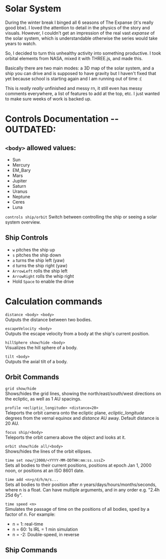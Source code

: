 # Solar System
During the winter break I binged all 6 seasons of The Expanse (it's really good btw).
I loved the attention to detail in the physics of the story and visuals.
However, I couldn't get an impression of the real vast *expanse* of the solar system, which is understandable otherwise the series would take years to watch.

So, I decided to turn this unhealthy activity into something productive.
I took orbital elements from NASA, mixed it with THREE.js, and made this.

Basically there are two main modes: a 3D map of the solar system, and a ship you can drive and is supposed to have gravity but I haven't fixed that yet because school is starting again and I am running out of time :(

This is *really really* unfinished and messy rn, it still even has messy comments everywhere, a list of features to add at the top, etc. I just wanted to make sure weeks of work is backed up.

# Controls Documentation -- OUTDATED:
## `<body>` allowed values:
* Sun
* Mercury
* EM_Bary
* Mars
* Jupiter
* Saturn
* Uranus
* Neptune
* Ceres
* Luna

`controls ship/orbit`
Switch between controlling the ship or seeing a solar system overview.

## Ship Controls
* `w` pitches the ship up
* `s` pitches the ship down
* `a` turns the ship left (yaw)
* `d` turns the ship right (yaw)
* `ArrowLeft` rolls the ship left
* `ArrowRight` rolls the whip right
* Hold `Space` to enable the drive 

# Calculation commands

`distance <body> <body>`\
Outputs the distance between two bodies.

`escapeVelocity <body>`\
Outputs the escape velocity from a body at the ship's current position.

`hillSphere show/hide <body>`\
Visualizes the hill sphere of a body.

`tilt <body>`\
Outputs the axial tilt of a body.

## Orbit Commands
`grid show/hide`\
Shows/hides the grid lines, showing the north/east/south/west directions on the ecliptic, as well as 1 AU spacings.

`profile <ecliptic_longitude> <distance=20>`\
Teleports the orbit camera onto the ecliptic plane, *ecliptic_longitude* degrees from the vernal equinox and *distance* AU away. Default distance is 20 AU.

`focus ship/<body>`\
Teleports the orbit camera above the object and looks at it.

`orbit show/hide all/<body>`\
Shows/hides the lines of the orbit ellipses.

`time set now/j2000/<YYYY-MM-DDTHH:mm:ss.sssZ>`\
Sets all bodies to their current positions, positions at epoch Jan 1, 2000 noon, or positions at an ISO 8601 date.

`time add <n>y/d/h/m/s...`\
Sets all bodies to their position after *n* years/days/hours/months/seconds, where n is a float. Can have multiple arguments, and in any order e.g. "2.4h 25d 6y".

`time speed <n>`\
Simulates the passage of time on the positions of all bodies, sped by a factor of *n*. For example:
* n = 1: real-time
* n = 60: 1s IRL = 1 min simulation
* n = -2: Double-speed, in reverse

## Ship Commands
